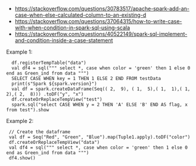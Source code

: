 * https://stackoverflow.com/questions/30783517/apache-spark-add-an-case-when-else-calculated-column-to-an-existing-d
* https://stackoverflow.com/questions/37064315/how-to-write-case-with-when-condition-in-spark-sql-using-scala
* https://stackoverflow.com/questions/40522149/spark-sql-implement-and-condition-inside-a-case-statement

Example 1:

      df.registerTempTable("data")
      val df4 = sql(""" select *, case when color = 'green' then 1 else 0 end as Green_ind from data """)
      SELECT CASE WHEN key = 1 THEN 1 ELSE 2 END FROM testData
      print(s"Spark ${spark.version}")
      val df = spark.createDataFrame(Seq(( 2,  9), ( 1,  5),( 1,  1),( 1,  2),( 2,  8))) .toDF("y", "x")
      df.createOrReplaceTempView("test")
      spark.sql("select CASE WHEN y = 2 THEN 'A' ELSE 'B' END AS flag, x from test").show

Example 2:

     // Create the dataframe
     val df = Seq("Red", "Green", "Blue").map(Tuple1.apply).toDF("color")
     df.createOrReplaceTempView("data")
     val df4 = sql(""" select *, case when color = 'green' then 1 else 0 end as Green_ind from data """)
     df4.show()